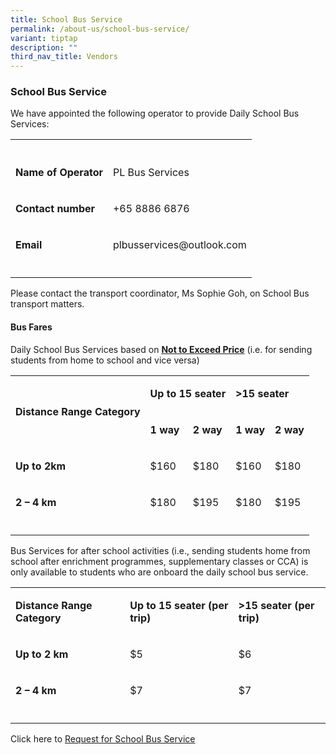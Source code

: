 ```yaml
---
title: School Bus Service
permalink: /about-us/school-bus-service/
variant: tiptap
description: ""
third_nav_title: Vendors
---
```

<h3><strong>School Bus Service</strong></h3>
<p>We have appointed the following operator to provide Daily School Bus Services:</p>
<table style="minWidth: 50px">
<colgroup>
<col>
<col>
</colgroup>
<tbody>
<tr>
<th rowspan="1" colspan="1">
<p></p>
</th>
<th rowspan="1" colspan="1">
<p></p>
</th>
</tr>
<tr>
<td rowspan="1" colspan="1">
<p><strong>Name of Operator</strong>
</p>
</td>
<td rowspan="1" colspan="1">
<p>PL Bus Services</p>
</td>
</tr>
<tr>
<td rowspan="1" colspan="1">
<p><strong>Contact number</strong>
</p>
</td>
<td rowspan="1" colspan="1">
<p>+65 8886 6876</p>
</td>
</tr>
<tr>
<td rowspan="1" colspan="1">
<p><strong>Email</strong>
</p>
</td>
<td rowspan="1" colspan="1">
<p><a rel="noopener noreferrer nofollow" target="_blank">plbusservices@outlook.com</a>
</p>
</td>
</tr>
<tr>
<td rowspan="1" colspan="1">
<p></p>
</td>
<td rowspan="1" colspan="1">
<p></p>
</td>
</tr>
</tbody>
</table>
<p>Please contact the transport coordinator, Ms Sophie Goh, on School Bus
transport matters.</p>
<p></p>
<h4><strong>Bus Fares</strong></h4>
<p>Daily School Bus Services&nbsp;based on <strong><u>Not to Exceed Price</u></strong>&nbsp;(i.e.
for sending students from home to school and vice versa)</p>
<p></p>
<table style="minWidth: 125px">
<colgroup>
<col>
<col>
<col>
<col>
<col>
</colgroup>
<tbody>
<tr>
<td rowspan="2" colspan="1">
<p><strong>Distance Range Category</strong>
</p>
</td>
<td rowspan="1" colspan="2">
<p><strong>Up to 15 seater</strong>
</p>
</td>
<td rowspan="1" colspan="2">
<p><strong>&gt;15 seater</strong>
</p>
</td>
</tr>
<tr>
<td rowspan="1" colspan="1">
<p><strong>1 way</strong>
</p>
</td>
<td rowspan="1" colspan="1">
<p><strong>2 way</strong>
</p>
</td>
<td rowspan="1" colspan="1">
<p><strong>1 way</strong>
</p>
</td>
<td rowspan="1" colspan="1">
<p><strong>2 way</strong>
</p>
</td>
</tr>
<tr>
<td rowspan="1" colspan="1">
<p><strong>Up to 2km</strong>
</p>
</td>
<td rowspan="1" colspan="1">
<p>$160</p>
</td>
<td rowspan="1" colspan="1">
<p>$180</p>
</td>
<td rowspan="1" colspan="1">
<p>$160</p>
</td>
<td rowspan="1" colspan="1">
<p>$180</p>
</td>
</tr>
<tr>
<td rowspan="1" colspan="1">
<p><strong>2 – 4 km</strong>
</p>
</td>
<td rowspan="1" colspan="1">
<p>$180</p>
</td>
<td rowspan="1" colspan="1">
<p>$195</p>
</td>
<td rowspan="1" colspan="1">
<p>$180</p>
</td>
<td rowspan="1" colspan="1">
<p>$195</p>
</td>
</tr>
<tr>
<td rowspan="1" colspan="1">
<p></p>
</td>
<td rowspan="1" colspan="1">
<p></p>
</td>
<td rowspan="1" colspan="1">
<p></p>
</td>
<td rowspan="1" colspan="1">
<p></p>
</td>
<td rowspan="1" colspan="1">
<p></p>
</td>
</tr>
</tbody>
</table>
<p></p>
<p>Bus Services for after school activities (i.e., sending students home
from school after enrichment programmes, supplementary classes or CCA)
is only available to students who are onboard the daily school bus service.</p>
<table style="minWidth: 75px">
<colgroup>
<col>
<col>
<col>
</colgroup>
<tbody>
<tr>
<td rowspan="1" colspan="1">
<p><strong>Distance Range Category</strong>
</p>
</td>
<td rowspan="1" colspan="1">
<p><strong>Up to 15 seater (per trip)</strong>
</p>
</td>
<td rowspan="1" colspan="1">
<p><strong>&gt;15 seater (per trip)</strong>
</p>
</td>
</tr>
<tr>
<td rowspan="1" colspan="1">
<p><strong>Up to 2 km</strong>
</p>
</td>
<td rowspan="1" colspan="1">
<p>$5</p>
</td>
<td rowspan="1" colspan="1">
<p>$6</p>
</td>
</tr>
<tr>
<td rowspan="1" colspan="1">
<p><strong>2 – 4 km</strong>
</p>
</td>
<td rowspan="1" colspan="1">
<p>$7</p>
</td>
<td rowspan="1" colspan="1">
<p>$7</p>
</td>
</tr>
<tr>
<td rowspan="1" colspan="1">
<p></p>
</td>
<td rowspan="1" colspan="1">
<p></p>
</td>
<td rowspan="1" colspan="1">
<p></p>
</td>
</tr>
</tbody>
</table>
<p>Click here to <a href="/files/2024 uploads/Request_for_School_Bus_Services_GSPS.pdf" rel="noopener nofollow" target="_blank">Request for School Bus Service</a>
</p>
<p></p>
<p></p>
